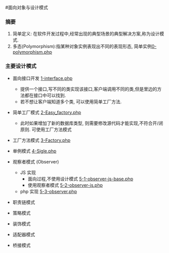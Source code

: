 #面向对象与设计模式

### 摘要

1. 简单定义: 在软件开发过程中,经常出现的典型场景的典型解决方案,称为设计模式.
2. 多态(Polymorphism):指某种对象实例表现出不同的表现形态, 简单实例[0-polymorphism.php](0-polymorphism.php "0-polymorphism.php")

### 主要设计模式
- 面向接口开发 [1-interface.php](1-interface.php "1-interface.php")
 	- 提供一个接口,写不同的类实现该接口,客户端调用不同的类,但是里边的方法都在接口中可以找到.
  	- 若不想让客户端知道多个类, 可以使用简单工厂方法.
- 简单工厂模式  [2-Easy_factory.php](2-Easy_factory.php "2-Easy_factory.php")
	- 此时如果增加了新的数据库类型, 则需要修改源代码才能实现,不符合开/闭原则. 可使用工厂方法模式
	
- 工厂方法模式  [3-Factory.php](3-Factory.php "3-Factory.php")

- 单例模式   [4-Sigle.php](4-Sigle.php "4-Sigle.php")

- 观察者模式 (Observer)
	- JS 实现
		- 面向过程,不使用设计模式 [5-1-observer-js-base.php](5-1-observer-js-base.php)
		- 使用观察者模式 [5-2-observer-js.php](5-2-observer-js.php)
	- php 实现 [5-3-observer.php](5-3-observer.php "5-3-observer.php")
- 职责链模式
- 策略模式
- 装饰模式
- 适配器模式
- 桥接模式
 